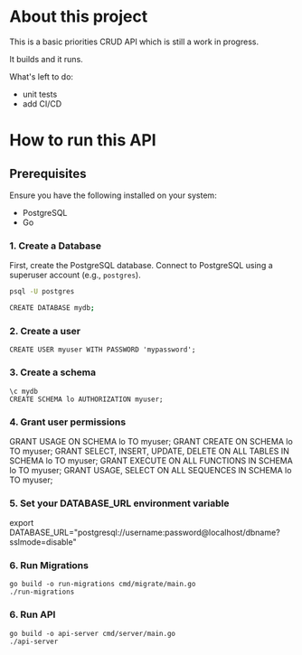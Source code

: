 # About this project

This is a basic priorities CRUD API which is still a work in progress. 

It builds and it runs.

What's left to do:
- unit tests
- add CI/CD

# How to run this API

## Prerequisites

Ensure you have the following installed on your system:
- PostgreSQL
- Go

### 1. Create a Database

First, create the PostgreSQL database. Connect to PostgreSQL using a superuser account (e.g., `postgres`).

```sh
psql -U postgres

CREATE DATABASE mydb;
```

### 2. Create a user
```
CREATE USER myuser WITH PASSWORD 'mypassword';
```

### 3. Create a schema

```
\c mydb
CREATE SCHEMA lo AUTHORIZATION myuser;
```

### 4. Grant user permissions
GRANT USAGE ON SCHEMA lo TO myuser;
GRANT CREATE ON SCHEMA lo TO myuser;
GRANT SELECT, INSERT, UPDATE, DELETE ON ALL TABLES IN SCHEMA lo TO myuser;
GRANT EXECUTE ON ALL FUNCTIONS IN SCHEMA lo TO myuser;
GRANT USAGE, SELECT ON ALL SEQUENCES IN SCHEMA lo TO myuser;

### 5. Set your DATABASE_URL environment variable
export DATABASE_URL="postgresql://username:password@localhost/dbname?sslmode=disable"

### 6. Run Migrations
```
go build -o run-migrations cmd/migrate/main.go
./run-migrations
```

### 6. Run API

```
go build -o api-server cmd/server/main.go
./api-server
```